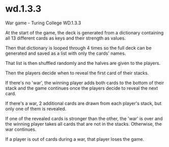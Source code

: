 # wd.1.3.3

War game - Turing College WD.1.3.3

At the start of the game, the deck is generated from a dictionary containing all 13 different cards as keys and their strength as values.

Then that dictionary is looped through 4 times so the full deck can be generated and saved as a list with only the cards' names.

That list is then shuffled randomly and the halves are given to the players.

Then the players decide when to reveal the first card of their stacks.

If there's no 'war', the winning player adds both cards to the bottom of their stack and the game continues once the players decide to reveal the next card.

If there's a war, 2 additional cards are drawn from each player's stack, but only one of them is revealed.

If one of the revealed cards is stronger than the other, the 'war' is over and the winning player takes all cards that are not in the stacks. Otherwise, the war continues.

If a player is out of cards during a war, that player loses the game.
